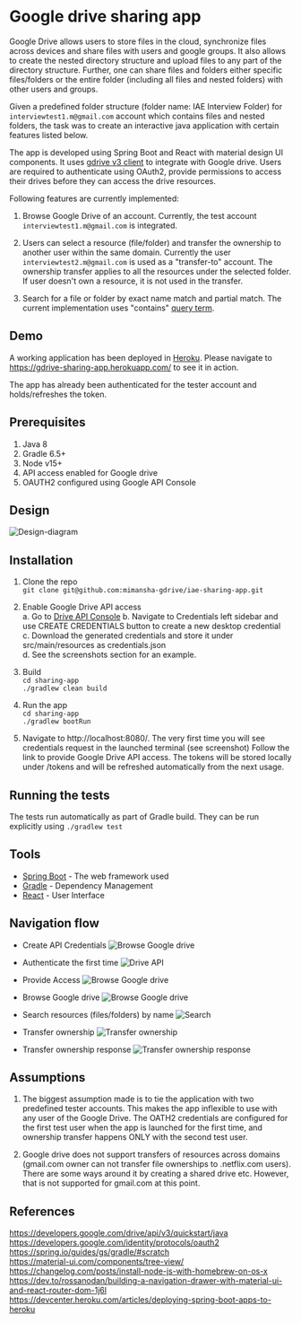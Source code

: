 # Google drive sharing app
Google Drive allows users to store files in the cloud, synchronize files across devices and share
files with users and google groups. It also allows to create the nested directory structure and
upload files to any part of the directory structure. Further, one can share files and folders either
specific files/folders or the entire folder (including all files and nested folders) with other users
and groups.   

Given a predefined folder structure (folder name: IAE Interview Folder) for `interviewtest1.m@gmail.com` account which 
contains files and nested folders, the task was to create an interactive java application with certain features listed below.

The app is developed using Spring Boot and React with material design UI components. 
It uses [gdrive v3 client](https://developers.google.com/drive/api/v3/quickstart/java) to integrate 
with Google drive. Users are required to authenticate using OAuth2, provide permissions to access their drives before they can 
access the drive resources.   

Following features are currently implemented:  
1. Browse Google Drive of an account. Currently, the test account `interviewtest1.m@gmail.com` is integrated. 

2. Users can select a resource (file/folder) and transfer the ownership to another user within the same domain. 
Currently the user  `interviewtest2.m@gmail.com` is used as a "transfer-to" account. 
The ownership transfer applies to all the resources under the selected folder. If user doesn't own a resource, 
it is not used in the transfer. 

4. Search for a file or folder by exact name match and partial match. The current implementation uses "contains" [query 
term](https://developers.google.com/drive/api/v3/ref-search-terms). 


## Demo
A working application has been deployed in [Heroku](https://gdrive-sharing-app.herokuapp.com/). 
Please navigate to https://gdrive-sharing-app.herokuapp.com/ to see it in action.    

The app has already been authenticated for the tester account and holds/refreshes the token. 

## Prerequisites
1. Java 8
2. Gradle 6.5+
3. Node v15+
4. API access enabled for Google drive
5. OAUTH2 configured using Google API Console


## Design
![Design-diagram](docs/design.png)

## Installation
1. Clone the repo  
`git clone git@github.com:mimansha-gdrive/iae-sharing-app.git`   

2. Enable Google Drive API access  
 a. Go to [Drive API Console](https://console.cloud.google.com/apis/dashboard?dcccrf=1)
 b. Navigate to Credentials left sidebar and use CREATE CREDENTIALS button to create a new desktop credential  
 c. Download the generated credentials and store it under src/main/resources as credentials.json     
 d. See the screenshots section for an example.   
 
3. Build  
`cd sharing-app`  
`./gradlew clean build`

4. Run the app  
`cd sharing-app`  
`./gradlew bootRun`  

5. Navigate to http://localhost:8080/. The very first time you will see credentials request in the launched terminal (see screenshot)
Follow the link to provide Google Drive API access. The tokens will be stored locally under /tokens and will be refreshed 
automatically from the next usage. 

## Running the tests
The tests run automatically as part of Gradle build. They can be run explicitly using 
`./gradlew test`

## Tools
* [Spring Boot](https://spring.io/projects/spring-boot) - The web framework used
* [Gradle](https://gradle.org/) - Dependency Management
* [React](https://reactjs.org/) - User Interface

## Navigation flow
* Create API Credentials
![Browse Google drive](docs/drive-access.png)

* Authenticate the first time 
![Drive API](docs/first-time-auth.png)

* Provide Access 
![Browse Google drive](docs/provide-access.png)

* Browse Google drive
![Browse Google drive](docs/browse-drive.png)

* Search resources (files/folders) by name
![Search](docs/search.png)
 
* Transfer ownership
![Transfer ownership](docs/transfer-ownersip-dialog.png)

* Transfer ownership response
![Transfer ownership response](docs/transfer-ownership-confirmation.png)

## Assumptions 
1. The biggest assumption made is to tie the application with two predefined tester accounts. This makes the app inflexible to use 
with any user of the Google Drive. The OATH2 credentials are configured for the first test user when the app is launched for the first time, 
and ownership transfer happens ONLY with the second test user.

2. Google drive does not support transfers of resources across domains (gmail.com owner can not transfer file ownerships
to .netflix.com users). There are some ways around it by creating a shared drive etc. However, that is not supported for
gmail.com at this point. 


## References
https://developers.google.com/drive/api/v3/quickstart/java  
https://developers.google.com/identity/protocols/oauth2  
https://spring.io/guides/gs/gradle/#scratch  
https://material-ui.com/components/tree-view/  
https://changelog.com/posts/install-node-js-with-homebrew-on-os-x  
https://dev.to/rossanodan/building-a-navigation-drawer-with-material-ui-and-react-router-dom-1j6l  
https://devcenter.heroku.com/articles/deploying-spring-boot-apps-to-heroku  



 
